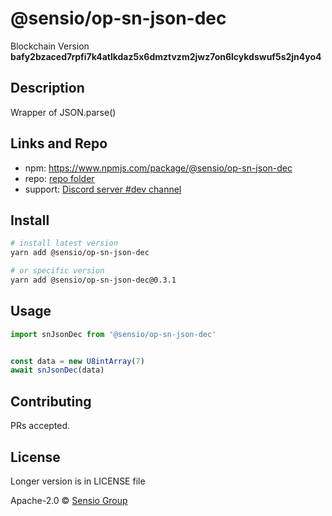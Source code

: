 
  # @sensio/op-sn-json-dec

  Blockchain Version **bafy2bzaced7rpfi7k4atlkdaz5x6dmztvzm2jwz7on6lcykdswuf5s2jn4yo4**
  

  ## Description 
  
  Wrapper of JSON.parse()
  
  ##  Links and Repo

  * npm: https://www.npmjs.com/package/@sensio/op-sn-json-dec
  * repo: [repo folder](https://gitlab.com/sensio_group/network-js/-/tree/master/operations/snJsonDec)
  * support: [Discord server #dev channel](https://discord.gg/JsdKZ5K) 

  ## Install
  
  ```sh
  # install latest version
  yarn add @sensio/op-sn-json-dec

  # or specific version
  yarn add @sensio/op-sn-json-dec@0.3.1
  ```
  
  ## Usage
  
  ```ts
  import snJsonDec from '@sensio/op-sn-json-dec'


  const data = new U8intArray(7)
  await snJsonDec(data)
  ```
  
  ## Contributing
  
  PRs accepted.
  
  ## License
  
  Longer version is in LICENSE file
  
  Apache-2.0 © [Sensio Group](https://sensio.group) 
  